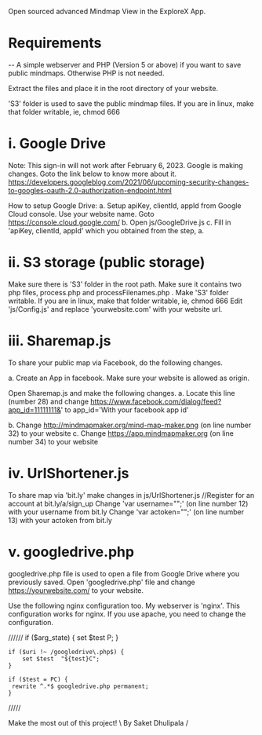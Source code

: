 Open sourced advanced Mindmap View in the ExploreX App.
# Requirements
--
A simple webserver and PHP (Version 5 or above) if you want to save public mindmaps. Otherwise PHP is not needed.

Extract the files and place it in the root directory of your website.

'S3' folder is used to save the public mindmap files. If you are in linux, make that folder writable, ie, chmod 666

# i. Google Drive

Note: This sign-in will not work after February 6, 2023. Google is making changes. Goto the link below to know more about it.
https://developers.googleblog.com/2021/06/upcoming-security-changes-to-googles-oauth-2.0-authorization-endpoint.html

How to setup Google Drive:
a. Setup apiKey, clientId, appId from Google Cloud console. Use your website name. Goto https://console.cloud.google.com/
b. Open js/GoogleDrive.js
c. Fill in 'apiKey, clientId, appId' which you obtained from the step, a.

# ii. S3 storage (public storage)
Make sure there is 'S3' folder in the root path. Make sure it contains two php files, process.php and processFilenames.php . Make 'S3' folder writable. If you are in linux, make that folder writable, ie, chmod 666
Edit 'js/Config.js' and replace 'yourwebsite.com' with your website url.

# iii. Sharemap.js
To share your public map via Facebook, do the following changes.

a. Create an App in facebook. Make sure your website is allowed as origin.

Open Sharemap.js and make the following changes.
a. Locate this line (number 28) and change https://www.facebook.com/dialog/feed?app_id=11111111&'
to app_id='With your facebook app id'

b. Change http://mindmapmaker.org/mind-map-maker.png (on line number 32) to your website
c. Change https://app.mindmapmaker.org (on line number 34) to your website

# iv. UrlShortener.js
To share map via 'bit.ly' make changes in js/UrlShortener.js
//Register for an account at bit.ly/a/sign_up
Change 'var username="";' (on line number 12) with your username from bit.ly
Change 'var actoken="";' (on line number 13) with your actoken from bit.ly

# v. googledrive.php
googledrive.php file is used to open a file from Google Drive where you previously saved. 
Open 'googledrive.php' file and change https://yourwebsite.com/ to your website.


Use the following nginx configuration too. My webserver is 'nginx'. This configuration works for nginx. If you use apache, you need to change the configuration.

//////
	if ($arg_state) {
	  set $test  P;
	}
	
	if ($uri !~ /googledrive\.php$) {
		set $test  "${test}C";
	}

	if ($test = PC) {
	 rewrite ^.*$ googledrive.php permanent;
	}
/////


Make the most out of this project!
\ By Saket Dhulipala /
